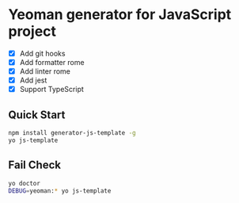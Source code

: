 
# Yeoman generator for JavaScript project

- [x] Add git hooks
- [x] Add formatter rome
- [x] Add linter rome
- [x] Add jest
- [x] Support TypeScript

## Quick Start

```sh
npm install generator-js-template -g
yo js-template
```

## Fail Check

```sh
yo doctor
DEBUG=yeoman:* yo js-template
```

